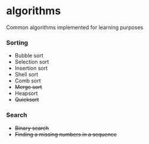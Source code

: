 algorithms
==========

Common algorithms implemented for learning purposes

### Sorting
- Bubble sort
- Selection sort
- Insertion sort
- Shell sort
- Comb sort
- <del>Merge sort</del>
- Heapsort
- <del>Quicksort</del>

### Search
- <del>Binary search</del>
- <del>Finding a missing numbers in a sequence</del>
